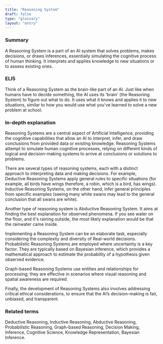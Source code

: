 ```yaml
---
title: "Reasoning System"
draft: false
type: "glossary"
layout: "entry"
---
```


### Summary
A Reasoning System is a part of an AI system that solves problems, makes decisions, or draws inferences, essentially simulating the cognitive process of human thinking. It interprets and applies knowledge to new situations or to assess existing ones. 

### ELI5
Think of a Reasoning System as the brain-like part of an AI. Just like when humans have to decide something, the AI uses its 'brain' (the Reasoning System) to figure out what to do. It uses what it knows and applies it to new situations, similar to how you would use what you've learned to solve a new problem at school.

### In-depth explanation
Reasoning Systems are a central aspect of Artificial Intelligence, providing the cognitive capabilities that allow an AI to interpret, infer, and draw conclusions from provided data or existing knowledge. Reasoning Systems attempt to simulate human cognitive processes, relying on different kinds of logical and decision-making systems to arrive at conclusions or solutions to problems.

There are several types of reasoning systems, each with a distinct approach to interpreting data and making decisions. For example, Deductive Reasoning Systems apply general rules to specific situations (for example, all birds have wings therefore, a robin, which is a bird, has wings). Inductive Reasoning Systems, on the other hand, infer general principles from specific examples (seeing many white swans may lead to the general conclusion that all swans are white).

Another type of reasoning system is Abductive Reasoning System. It aims at finding the best explanation for observed phenomena. If you see water on the floor, and it's raining outside, the most likely explanation would be that the rainwater came inside.

Implementing a Reasoning System can be an elaborate task, especially considering the complexity and diversity of Real-world decisions. Probabilistic Reasoning Systems are employed where uncertainty is a key factor. They are typically based on Bayesian inference, which provides a mathematical approach to estimate the probability of a hypothesis given observed evidence.

Graph-based Reasoning Systems use entities and relationships for processing; they are effective in scenarios where visual reasoning and spatial awareness are required.

Finally, the development of Reasoning Systems also involves addressing critical ethical considerations, to ensure that the AI’s decision-making is fair, unbiased, and transparent.

### Related terms
Deductive Reasoning, Inductive Reasoning, Abductive Reasoning, Probabilistic Reasoning, Graph-based Reasoning, Decision Making, Inference, Cognitive Science, Knowledge Representation, Bayesian Inference.
